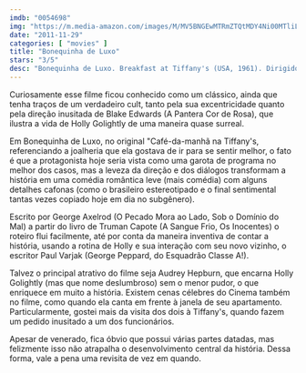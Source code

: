 ```yaml
---
imdb: "0054698"
img: "https://m.media-amazon.com/images/M/MV5BNGEwMTRmZTQtMDY4Ni00MTliLTk5ZmMtOWMxYWMyMTllMDg0L2ltYWdlL2ltYWdlXkEyXkFqcGdeQXVyNjc1NTYyMjg@._V1_SX101_CR0,0,101,150_.jpg"
date: "2011-11-29"
categories: [ "movies" ]
title: "Bonequinha de Luxo"
stars: "3/5"
desc: "Bonequinha de Luxo. Breakfast at Tiffany's (USA, 1961). Dirigido por Blake Edwards. Escrito por Truman Capote, George Axelrod. Com Audrey Hepburn, George Peppard, Patricia Neal, Buddy Ebsen, Martin Balsam, José Luis de Vilallonga, John McGiver, Alan Reed, Dorothy Whitney."
---
```

Curiosamente esse filme ficou conhecido como um clássico, ainda que tenha traços de um verdadeiro cult, tanto pela sua excentricidade quanto pela direção inusitada de Blake Edwards (A Pantera Cor de Rosa), que ilustra a vida de Holly Golightly de uma maneira quase surreal.

Em Bonequinha de Luxo, no original "Café-da-manhã na Tiffany's, referenciando a joalheria que ela gostava de ir para se sentir melhor, o fato é que a protagonista hoje seria vista como uma garota de programa no melhor dos casos, mas a leveza da direção e dos diálogos transformam a história em uma comédia romântica leve (mais comédia) com alguns detalhes cafonas (como o brasileiro estereotipado e o final sentimental tantas vezes copiado hoje em dia no subgênero).

Escrito por George Axelrod (O Pecado Mora ao Lado, Sob o Domínio do Mal) a partir do livro de Truman Capote (A Sangue Frio, Os Inocentes) o roteiro flui facilmente, até por conta da maneira inventiva de contar a história, usando a rotina de Holly e sua interação com seu novo vizinho, o escritor Paul Varjak (George Peppard, do Esquadrão Classe A!).

Talvez o principal atrativo do filme seja Audrey Hepburn, que encarna Holly Golightly (mas que nome deslumbroso) sem o menor pudor, o que enriquece em muito a história. Existem cenas célebres do Cinema também no filme, como quando ela canta em frente à janela de seu apartamento. Particularmente, gostei mais da visita dos dois à Tiffany's, quando fazem um pedido inusitado a um dos funcionários.

Apesar de venerado, fica óbvio que possui várias partes datadas, mas felizmente isso não atrapalha o desenvolvimento central da história. Dessa forma, vale a pena uma revisita de vez em quando.

